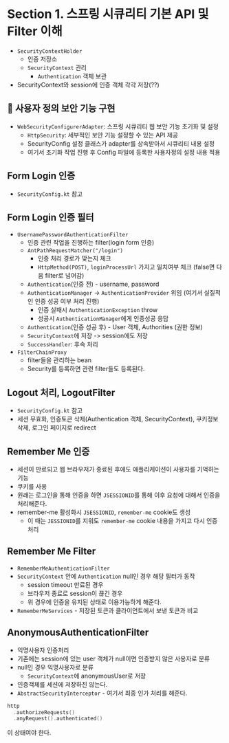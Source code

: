 # Section 1. 스프링 시큐리티 기본 API 및 Filter 이해

- `SecurityContextHolder`
  - 인증 저장소
  - `SecurityContext` 관리
    - `Authentication` 객체 보관
- SecurityContext와 session에 인증 객체 각각 저장(??)

## :pushpin: 사용자 정의 보안 기능 구현
- `WebSecurityConfigurerAdapter`: 스프링 시큐리티 웹 보안 기능 초기화 및 설정
    - `HttpSecurity`: 세부적인 보안 기능 설정할 수 있는 API 제공
    - SecurityConfig 설정 클래스가 adapter를 상속받아서 시큐리티 내용 설정
    - 여기서 초기화 작업 진행 후 Config 파일에 등록한 사용자정의 설정 내용 적용

## Form Login 인증
- `SecurityConfig.kt` 참고

## Form Login 인증 필터
- `UsernamePasswordAuthenticationFilter`
  - 인증 관련 작업을 진행하는 filter(login form 인증)
  - `AntPathRequestMatcher("/login")`
    - 인증 처리 경로가 맞는지 체크
    - `HttpMethod(POST)`, `loginProcessUrl` 가지고 일치여부 체크 (false면 다음 filter로 넘어감)
  - `Authentication`(인증 전) - username, password
  - `AuthenticationManager` -> `AuthenticationProvider` 위임 (여기서 실질적인 인증 성공 여부 처리 진행)
    - 인증 실패시 `AuthenticationException` throw
    - 성공시 `AuthenticationManager`에게 인증성공 응답
  - `Authentication`(인증 성공 후) - User 객체, Authorities (권한 정보)
  - `SecurityContext`에 저장 -> session에도 저장
  - `SuccessHandler`: 후속 처리
- `FilterChainProxy`
  - filter들을 관리하는 bean
  - Security를 등록하면 관련 filter들도 등록된다.

## Logout 처리, LogoutFilter
- `SecurityConfig.kt` 참고
- 세션 무효화, 인증토큰 삭제(Authentication 객체, SecurityContext), 쿠키정보 삭제, 로그인 페이지로 redirect

## Remember Me 인증
- 세션이 만료되고 웹 브라우저가 종료된 후에도 애플리케이션이 사용자를 기억하는 기능
- 쿠키를 사용
- 원래는 로그인을 통해 인증을 하면 `JSESSIONID`를 통해 이후 요청에 대해서 인증을 처리해준다.
- remember-me 활성화시 `JSESSIONID`, `remember-me` cookie도 생성
  - 이 때는 `JESSIONID`를 지워도 `remember-me` cookie 내용을 가지고 다시 인증 처리

## Remember Me Filter
- `RememberMeAuthenticationFilter`
- `SecurityContext` 안에 `Authentication` null인 경우 해당 필터가 동작
  - session timeout 만료된 경우
  - 브라우저 종료로 session이 끊긴 경우
  - 위 경우에 인증을 유지된 상태로 이용가능하게 해준다.
- `RememberMeServices` - 저장된 토큰과 클라이언트에서 보낸 토큰과 비교

## AnonymousAuthenticationFilter
- 익명사용자 인증처리
- 기존에는 session에 있는 user 객체가 null이면 인증받지 않은 사용자로 분류
- null인 경우 익명사용자로 분류
  - `SecurityContext`에 anonymousUser로 저장
- 인증객체를 세션에 저장하진 않는다.
- `AbstractSecurityInterceptor` - 여기서 최종 인가 처리를 해준다.
```kotlin
http
  .authorizeRequests()
  .anyRequest().authenticated()
```
이 상태여야 한다.